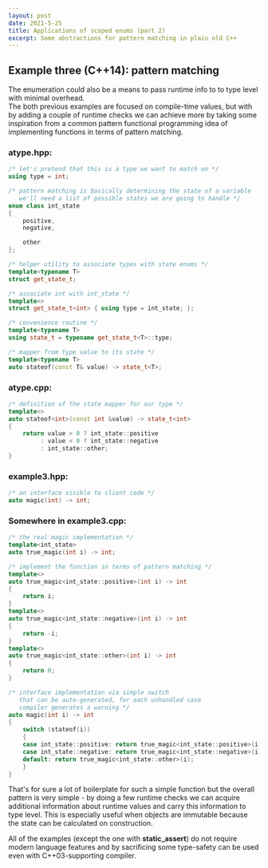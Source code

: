 ```yaml
---
layout: post
date: 2021-5-25
title: Applications of scoped enums (part 2)
excerpt: Some abstractions for pattern matching in plain old C++
---
```


## Example three (C++14): pattern matching

The enumeration could also be a means to pass runtime info to to type level with minimal overhead.
<br>
The both previous examples are focused on compile-time values, but with by adding a couple of runtime checks we can achieve more by taking some inspiration from a common pattern functional programming idea of implementing functions in terms of pattern matching.

### atype.hpp:
```c++
/* let's pretend that this is a type we want to match on */
using type = int;

/* pattern matching is basically determining the state of a variable
   we'll need a list of possible states we are going to handle */
enum class int_state
{
    positive,
    negative,

    other
};

/* helper utility to associate types with state enums */
template<typename T>
struct get_state_t;

/* associate int with int_state */
template<>
struct get_state_t<int> { using type = int_state; };

/* convenience routine */
template<typename T>
using state_t = typename get_state_t<T>::type;

/* mapper from type value to its state */
template<typename T>
auto stateof(const T& value) -> state_t<T>;
```

### **atype.cpp**:
```c++
/* definition of the state mapper for our type */
template<>
auto stateof<int>(const int &value) -> state_t<int>
{
    return value > 0 ? int_state::positive
         : value < 0 ? int_state::negative
         : int_state::other;
}
```

### example3.hpp:
```c++
/* an interface visible to client code */
auto magic(int) -> int;
```

### Somewhere in example3.cpp:
```c++
/* the real magic implementation */
template<int_state>
auto true_magic(int i) -> int;

/* implement the function in terms of pattern matching */
template<>
auto true_magic<int_state::positive>(int i) -> int
{
    return i;
}
template<>
auto true_magic<int_state::negative>(int i) -> int
{
    return -i;
}
template<>
auto true_magic<int_state::other>(int i) -> int
{
    return 0;
}

/* interface implementation via simple switch
   that can be auto-generated, for each unhandled case
   compiler generates a warning */
auto magic(int i) -> int
{
    switch (stateof(i))
    {
    case int_state::positive: return true_magic<int_state::positive>(i);
    case int_state::negative: return true_magic<int_state::negative>(i);
    default: return true_magic<int_state::other>(i);
    }
}
```

That's for sure a lot of boilerplate for such a simple function but the overall pattern is very simple - by doing a few runtime checks we can acquire additional information about runtime values and carry this information to type level. This is especially useful when objects are immutable because the state can be calculated on construction.

All of the examples (except the one with **static_assert**) do not require modern language features and by sacrificing some type-safety can be used even with C++03-supporting compiler.
